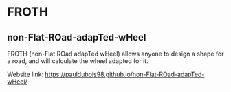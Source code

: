 # FROTH
## non-Flat-ROad-adapTed-wHeel

FROTH (non-Flat ROad adapTed wHeel) allows anyone to design a shape for a road, and will calculate the wheel adapted for it.

Website link: https://pauldubois98.github.io/non-Flat-ROad-adapTed-wHeel/
